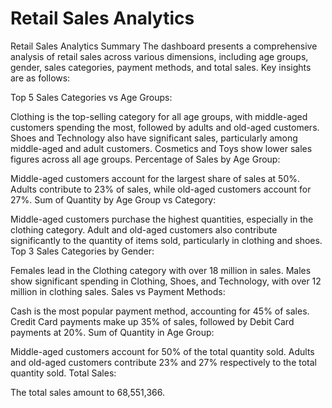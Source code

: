 # Retail Sales Analytics


Retail Sales Analytics Summary
The dashboard presents a comprehensive analysis of retail sales across various dimensions, including age groups, gender, sales categories, payment methods, and total sales. Key insights are as follows:

Top 5 Sales Categories vs Age Groups:

Clothing is the top-selling category for all age groups, with middle-aged customers spending the most, followed by adults and old-aged customers.
Shoes and Technology also have significant sales, particularly among middle-aged and adult customers.
Cosmetics and Toys show lower sales figures across all age groups.
Percentage of Sales by Age Group:

Middle-aged customers account for the largest share of sales at 50%.
Adults contribute to 23% of sales, while old-aged customers account for 27%.
Sum of Quantity by Age Group vs Category:

Middle-aged customers purchase the highest quantities, especially in the clothing category.
Adult and old-aged customers also contribute significantly to the quantity of items sold, particularly in clothing and shoes.
Top 3 Sales Categories by Gender:

Females lead in the Clothing category with over 18 million in sales.
Males show significant spending in Clothing, Shoes, and Technology, with over 12 million in clothing sales.
Sales vs Payment Methods:

Cash is the most popular payment method, accounting for 45% of sales.
Credit Card payments make up 35% of sales, followed by Debit Card payments at 20%.
Sum of Quantity in Age Group:

Middle-aged customers account for 50% of the total quantity sold.
Adults and old-aged customers contribute 23% and 27% respectively to the total quantity sold.
Total Sales:

The total sales amount to 68,551,366.
